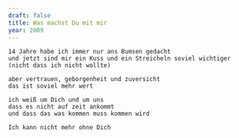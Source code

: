 ```yaml
---
draft: false
title: Was machst Du mit mir
year: 2009
---
```

	14 Jahre habe ich immer nur ans Bumsen gedacht  
	und jetzt sind mir ein Kuss und ein Streicheln soviel wichtiger  
	(nicht dass ich nicht wollte)  
  
	aber vertrauen, geborgenheit und zuversicht  
	das ist soviel mehr wert   
  
	ich weiß um Dich und um uns  
	dass es nicht auf zeit ankommt  
	und dass das was kommen muss kommen wird  
  
	Ich kann nicht mehr ohne Dich

